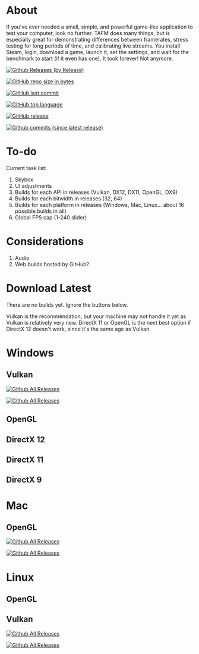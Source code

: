 # About
If you've ever needed a small, simple, and powerful game-like application to test your computer, look no further. TAFM does many things, but is especially great for demonstrating differences between framerates, stress testing for long periods of time, and calibrating live streams. You install Steam, login, download a game, launch it, set the settings, and wait for the benchmark to start (if it even has one). It took forever! Not anymore.


[![Github Releases (by Release)](https://img.shields.io/github/downloads/Tylemagne/TAFM/total.svg)]()

[![GitHub repo size in bytes](https://img.shields.io/github/repo-size/Tylemagne/TAFM.svg)]()

[![GitHub last commit](https://img.shields.io/github/last-commit/Tylemagne/TAFM.svg)]()

[![GitHub top language](https://img.shields.io/github/languages/top/Tylemagne/TAFM.svg)]()

[![GitHub release](https://img.shields.io/github/release/Tylemagne/TAFM.svg?logo=data:image/png;base64,iVBORw0KGgoAAAANSUhEUgAAAA0AAAAOCAYAAAD0f5bSAAAABHNCSVQICAgIfAhkiAAAAAlwSFlzAAAAfgAAAH4BavEubQAAABl0RVh0U29mdHdhcmUAd3d3Lmlua3NjYXBlLm9yZ5vuPBoAAACRSURBVCiR7ZExCkJBDETn24jgCbyE9rZ2lr+3sPQUXsFD2HkNwZNYC9rk7cJYuMXy/aho60AgIfOKSaRKEdEC7lZEtLVvoC/0h36BGmAlaV7msaRJj+8s6Vb6o2wPgX3fU7uVUjrYHkmSbDcRsX0D7Ww/xwHWPFSbM7B5GTKltAAuBbjmnJcfXQeYAidg1re/A0Qcr7zN5lQ2AAAAAElFTkSuQmCC)]()

[![Github commits (since latest release)](https://img.shields.io/github/commits-since/Tylemagne/TAFM/latest.svg)]()

# To-do
Current task list:
1. Skybox
2. UI adjustments
3. Builds for each API in releases (Vulkan, DX12, DX11, OpenGL, DX9)
4. Builds for each bitwidth in releases (32, 64)
5. Builds for each platform in releases (Windows, Mac, Linux... about 16 possible builds in all)
6. Global FPS cap (1-240 slider)

# Considerations
1. Audio
2. Web builds hosted by GitHub?

# Download Latest
There are no builds yet. Ignore the buttons below.

Vulkan is the recommendation, but your machine may not handle it yet as Vulkan is relatively very new. DirectX 11 or OpenGL is the next best option if DirectX 12 doesn't work, since it's the same age as Vulkan.

# Windows
## Vulkan
[![Github All Releases](https://img.shields.io/github/downloads/Tylemagne/TAFM/total.svg?style=flat&label=🔽%20TAFM%20v1.1%20(32-bit)&colorA=00cc0a&colorB=000000)](https://github.com/Tylemagne/TAFM/releases/download/v1.1/TAFM-win-x86.zip)

[![Github All Releases](https://img.shields.io/github/downloads/Tylemagne/TAFM/total.svg?style=flat&label=🔽%20TAFM%20v1.1%20(64-bit)&colorA=00cc0a&colorB=000000)](https://github.com/Tylemagne/TAFM/releases/download/v1.1/TAFM-win-x86_64.zip)
## OpenGL
## DirectX 12
## DirectX 11
## DirectX 9

# Mac
## OpenGL
[![Github All Releases](https://img.shields.io/github/downloads/Tylemagne/TAFM/total.svg?style=flat&label=🔽%20TAFM%20v1.1%20(32-bit)&colorA=00cc0a&colorB=000000)](https://github.com/Tylemagne/TAFM/releases/download/v1.1/TAFM-win-x86.zip)

[![Github All Releases](https://img.shields.io/github/downloads/Tylemagne/TAFM/total.svg?style=flat&label=🔽%20TAFM%20v1.1%20(64-bit)&colorA=00cc0a&colorB=000000)](https://github.com/Tylemagne/TAFM/releases/download/v1.1/TAFM-win-x86_64.zip)

# Linux
## OpenGL
## Vulkan
[![Github All Releases](https://img.shields.io/github/downloads/Tylemagne/TAFM/total.svg?style=flat&label=🔽%20TAFM%20v1.1%20(32-bit)&colorA=00cc0a&colorB=000000)](https://github.com/Tylemagne/TAFM/releases/download/v1.1/TAFM-win-x86.zip)

[![Github All Releases](https://img.shields.io/github/downloads/Tylemagne/TAFM/total.svg?style=flat&label=🔽%20TAFM%20v1.1%20(64-bit)&colorA=00cc0a&colorB=000000)](https://github.com/Tylemagne/TAFM/releases/download/v1.1/TAFM-win-x86_64.zip)
